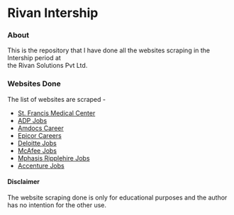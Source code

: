 # Rivan Intership

### About

This is the repository that I have done all the websites scraping in the Intership period at <br>
the Rivan Solutions Pvt Ltd.

### Websites Done

The list of websites are scraped -
* [St. Francis Medical Center](https://www.stfrancismedicalcenter.com/find-a-provider/)
* [ADP Jobs](https://jobs.adp.com/)
* [Amdocs Career](https://jobs.amdocs.com/search/?q=engineer)
* [Epicor Careers](https://jobs.epicor.com/careers/SearchJobs/)
* [Deloitte Jobs](https://usijobs.deloitte.com/careersUSI/SearchJobs)
* [McAfee Jobs](https://careers.mcafee.com/search-jobs/results)
* [Mphasis Ripplehire Jobs](https://mphasis.ripplehire.com/candidate/candidatejobsearch)
* [Accenture Jobs](https://www.accenture.com/api/sitecore/JobSearch/FindJobs')

#### Disclaimer

The website scraping done is only for educational purposes and the author has no intention for
the other use.
